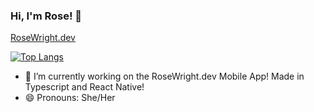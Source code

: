### Hi, I'm Rose! 👋

[RoseWright.dev
](https://rosewright.dev)

[![Top Langs](https://github-readme-stats.vercel.app/api/top-langs/?username=RoseWrightdev&langs_count=8)](https://github.com/anuraghazra/github-readme-stats)


- 🔭 I’m currently working on the RoseWright.dev Mobile App! Made in Typescript and React Native!
- 😄 Pronouns: She/Her
